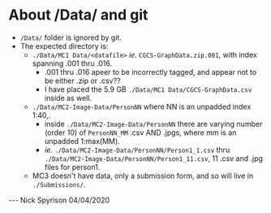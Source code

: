 # About /Data/ and git

- `/Data/` folder is ignored by git.
- The expected directory is:
    - `./Data/MC1 Data/<datafile>` _ie._ `CGCS-GraphData.zip.001`, with index spanning .001 thru .016.
        - .001 thru .016 apeer to be incorrectly tagged, and appear not to be either .zip or .csv??
        - I have placed the 5.9 GB `./Data/MC1 Data/CGCS-GraphData.csv` inside as well.
    - `./Data/MC2-Image-Data/PersonNN` where NN is an unpadded index 1:40,.
        - inside `./Data/MC2-Image-Data/PersonNN` there are varying number (order 10) of `PersonNN_MM` .csv AND .jpgs, where mm is an unpadded 1:max(MM).
        - _ie._ `./Data/MC2-Image-Data/PersonNN/Person1_1.csv` thru `./Data/MC2-Image-Data/PersonNN/Person1_11.csv`, 11 .csv and .jpg files for person1.
    - MC3 doesn't have data, only a submission form, and so will live in `./Submissions/`.

--- Nick Spyrison 04/04/2020

